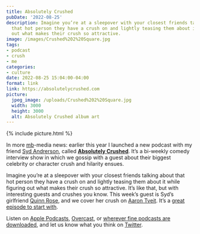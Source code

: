 ```yaml
---
title: Absolutely Crushed
pubDate: '2022-08-25'
description: Imagine you’re at a sleepover with your closest friends talking about
  that hot person they have a crush on and lightly teasing them about it while figuring
  out what makes their crush so attractive.
image: /images/Crushed%202%20Square.jpg
tags:
- podcast
- crush
- me
categories:
- culture
date: 2022-08-25 15:04:00-04:00
format: link
link: https://absolutelycrushed.com
picture:
  jpeg_image: /uploads/Crushed%202%20Square.jpg
  width: 3000
  height: 3000
  alt: Absolutely Crushed album art
---
```


{% include picture.html %}

In more [mb](https://twitter.com/mb)-media news: earlier this year I launched a new podcast with my friend [Syd Andrerson](https://twitter.com/syd_andyson), called **[Absolutely Crushed](https://absolutelycrushed.com)**. It’s a bi-weekly comedy interview show in which we gossip with a guest about their biggest celebrity or character crush and hilarity ensues. 

Imagine you’re at a sleepover with your closest friends talking about that hot person they have a crush on and lightly teasing them about it while figuring out what makes their crush so attractive. It’s like that, but with interesting guests and crushes you know. This week’s guest is Syd’s girlfriend [Quinn Rose](http://aspiringrobot.com), and we cover her crush on [Aaron Tveit](https://en.wikipedia.org/wiki/Aaron_Tveit). It’s a [great episode to start with](https://absolutelycrushed.com/episodes/quinn-rose-aaron-tveit).

Listen on [Apple Podcasts](https://podcasts.apple.com/podcast/id1629106926), [Overcast](https://overcast.fm/itunes1629106926), or [wherever fine podcasts are downloaded](https://pod.link/crushedpod), and let us know what you think on [Twitter](https://twitter.com/crushedpod).